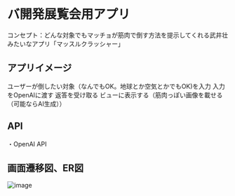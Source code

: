 # バ開発展覧会用アプリ
コンセプト：どんな対象でもマッチョが筋肉で倒す方法を提示してくれる武井壮みたいなアプリ「マッスルクラッシャー」

## アプリイメージ
ユーザーが倒したい対象（なんでもOK。地球とか空気とかでもOK)を入力
入力をOpenAIに渡す
返答を受け取る
ビューに表示する（筋肉っぽい画像を載せる（可能ならAI生成））

## API
・OpenAI API

## 画面遷移図、ER図
![image](https://github.com/user-attachments/assets/a456a6f5-cec8-4c9b-8099-55d337100460)
